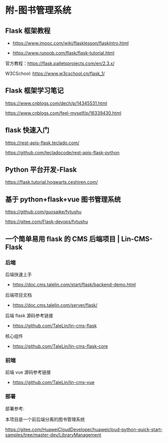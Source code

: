 # 附-图书管理系统

## Flask 框架教程

- https://www.imooc.com/wiki/flasklesson/flaskintro.html

- https://www.runoob.com/flask/flask-tutorial.html

官方教程：https://flask.palletsprojects.com/en/2.3.x/

W3CSchool: https://www.w3cschool.cn/flask_1/

## Flask 框架学习笔记

https://www.cnblogs.com/dech/p/14345531.html

https://www.cnblogs.com/feel-myself/p/16339430.html

## flask 快速入门

https://rest-apis-flask.teclado.com/

https://github.com/tecladocode/rest-apis-flask-python

## Python 平台开发-Flask

https://flask.tutorial.hogwarts.ceshiren.com/

## 基于 python+flask+vue 图书管理系统

https://github.com/guosaike/fvtushu

https://gitee.com/Flask-devops/fvtushu

## 一个简单易用 flask 的 CMS 后端项目 | Lin-CMS-Flask

### 后端

后端快速上手

- https://doc.cms.talelin.com/start/flask/backend-demo.html

后端项目文档

- https://doc.cms.talelin.com/server/flask/

后端 flask 源码参考链接

- https://github.com/TaleLin/lin-cms-flask

核心组件

- https://github.com/TaleLin/lin-cms-flask-core

### 前端

前端 vue 源码参考链接

- https://github.com/TaleLin/lin-cms-vue

### 部署

部署参考:

本项目是一个前后端分离的图书管理系统

https://gitee.com/HuaweiCloudDeveloper/huaweicloud-python-quick-start-samples/tree/master-dev/LibraryManagement
